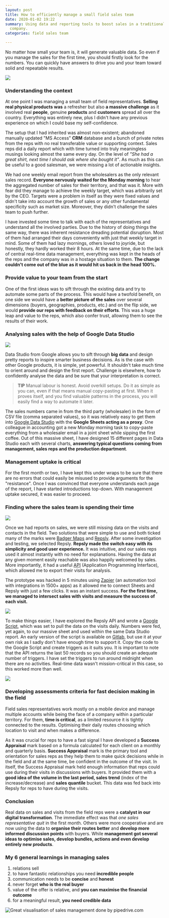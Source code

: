 ```yaml
---
layout: post
title: How to efficiently manage a small field sales team
date: 2020-01-02 19:22
summary: Using data and reporting tools to boost sales in a traditionaly oriented
  company.
categories: field sales team

---
```

No matter how small your team is, it will generate valuable data. So even if you manage the sales for the first time, you should firstly look for the numbers. You can quickly have answers to drive you and your team toward solid and repeatable results.

![](/assets/img/anastasia-dulgier-1155233-unsplash.jpg)

### Understanding the context

At one point I was managing a small team of field representatives. **Selling real physical products was** a refresher but also **a massive challenge** as it involved real **people**, genuine **products** and **customers** spread all over the country. Everything was entirely new, plus I didn't have any previous experience on which I could base my self-confidence.

The setup that I had inherited was almost non-existent; abandoned manually updated "MS Access" **CRM** database and a bunch of private notes from the reps with no real transferable value or supporting context. Sales reps did a daily report which with time turned into truly meaningless musings looking almost the same every day. On the level of _"She had a great shirt, next time I should ask where she bought it"_. As much as this can be useful to a good salesman, we were missing a lot of actionable insights.

We had one weekly email report from the wholesalers as the only relevant sales record. **Everyone nervously waited for the Monday morning** to hear the aggregated number of sales for their territory, and that was it. More with fear did they manage to achieve the weekly target, which was arbitrarily set by the CEO. Targets were a problem in itself as they were fixed values and didn't take into account the growth of sales or any other fundamental specificity such as market size. Moreover, they didn't challenge the sales team to push further.

I have invested some time to talk with each of the representatives and understand all the involved parties. Due to the history of doing things the same way, there was inherent resistance dreading potential disruption. Most of them had arranged their days conveniently with just that weekly target in mind. Some of them had lazy mornings, others loved to joyride, but honestly, they hardly worked their 8 hours. At the same time, due to the lack of central real-time data management, everything was kept in the heads of the reps and the company was in a hostage situation to them. **The change couldn't come out of the blue as it would hit us back in the head 100%.**

### Provide value to your team from the start

One of the first ideas was to sift through the existing data and try to automate some parts of the process. This would have a twofold benefit, on one side we would have a **better picture of the sales** over several dimensions (buyers, geographies, products, etc.) and on the flip side, we would **provide our reps with feedback on their efforts**. This was a huge leap and value to the reps, which also confer trust, allowing them to see the results of their work.

### Analysing sales with the help of Google Data Studio

![](/assets/img/gds_picture.png)

Data Studio from Google allows you to sift through **big data** and design pretty reports to inspire smarter business decisions. As is the case with other Google products, it is simple, yet powerful. It shouldn't take much time to orient around and design the first report. Challenge is elsewhere, how to confidently analyse the data and be sure that your interpretation is correct.

> **TIP** Manual labour is honest. Avoid overkill setups. Do it as simple as you can, even if that means manual copy-pasting at first. When it proves itself, and you find valuable patterns in the process, you will easily find a way to automate it later.

The sales numbers came in from the third party (wholesaler) in the form of CSV file (comma separated values), so it was relatively easy to get them into [Google Data Studio](http://datastudio.google.com) with the **Google Sheets acting as a proxy**. One colleague in accounting got a new Monday morning task to copy-paste everything from a wholesaler email in a joint sheet while sipping the first coffee. Out of this massive sheet, I have designed 15 different pages in Data Studio each with several charts, **answering typical questions coming from management, sales reps and the production department**.

### Management uptake is critical

For the first month or two, I have kept this under wraps to be sure that there are no errors that could easily be misused to provide arguments for the "resistance". Once I was convinced that everyone understands each page of the report, I have started introductions top-down. With management uptake secured, it was easier to proceed.

### Finding where the sales team is spending their time

![](/assets/img/repsly_pic.png)

Once we had reports on sales, we were still missing data on the visits and contacts in the field. Two solutions that were simple to use and both ticked many of the marks were [Badger Maps](https://www.badgermapping.com) and [Repsly](https://www.repsly.com/). After some investigation and testing, we selected Repsly. **Repsly made the switch easy with its simplicity and good user experience.** It was intuitive, and our sales reps used it almost instantly with no need for explanations. Having the data at any given moment easily reachable was also happily welcomed by sales. More importantly, it had a useful [API](http://developer.repsly.com/repsly-developers) (Application Programming Interface), which allowed me to export their visits for analysis.

The prototype was hacked in 5 minutes using [Zapier](https://zapier.com/) (an automation tool with integrations in 1500+ apps) as it allowed me to connect Sheets and Repsly with just a few clicks. It was an instant success. **For the first time, we managed to intersect sales with visits and measure the success of each visit.**

![](/assets/img/repsly2_pic.png)

To make things easier, I have explored the Repsly API and wrote a [Google Script](https://www.google.com/script/start/), which was set to pull the data on the visits daily. Numbers were fed, yet again, to our massive sheet and used within the same Data Studio report. An early version of the script is available on [Gitlab](https://gitlab.com/simplemonad/pullRepsly), but use it at your own risk as I sadly don't have enough time to support it. Copy the code to the Google Script and create triggers as it suits you. It is important to note that the API returns the last 50 records so you should create an adequate number of triggers. I have set the triggers to run around midnight when there are no activities. Real-time data wasn't mission-critical in this case, so this worked more than well.

![](/assets/img/gitlab_src_pull.jpg)

### Developing assessments criteria for fast decision making in the field

Field sales representatives work mostly on a mobile device and manage multiple accounts while being the face of a company within a particular territory. For them, **time is critical**, as a limited resource it is tightly connected to the results. Optimising their daily routes choosing which location to visit and when makes a difference.

As it was crucial for reps to have a fast signal I have developed a **Success Appraisal** mark based on a formula calculated for each client on a monthly and quarterly basis. **Success Appraisal** mark is the primary tool and orientation for sales reps as they help them to make quick decisions while in the field and at the same time, be confident in the outcome of the visit. In itself, the Success Appraisal mark held enough information that reps could use during their visits in discussions with buyers. It provided them with a **good idea of the volume in the last period, sales trend** (index of the increase/decrease) and **sales quantile** bucket. This data was fed back into Repsly for reps to have during the visits.

### Conclusion

Real data on sales and visits from the field reps were a **catalyst in our digital transformation**. The immediate effect was that _one sales representative quit_ in the first month. Others were more cooperative and are now using the data to **organise their routes better** and **develop more informed discussion points** with buyers. While **management got several ideas to optimise sales, develop bundles, actions and even develop entirely new products**.

### My 6 general learnings in managing sales

1. relations sell
2. to have fantastic relationships you need **incredible people**
3. communication needs to be **concise** and **honest**
4. never forget **who is the real buyer**
5. value of the offer is relative, and **you can maximise the financial outcome**
6. for a meaningful result, **you need credible data**

![Great visualisation of sales management done by pipedrive.com](/assets/img/sales_managers_live.png?classes=caption "Where great sales managers live, adapted from pipedrive.com")